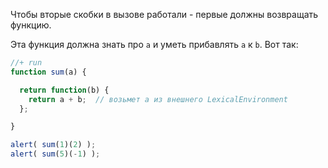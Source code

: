 Чтобы вторые скобки в вызове работали - первые должны возвращать функцию. 

Эта функция должна знать про `a` и уметь прибавлять `a` к `b`. Вот так:

```js
//+ run
function sum(a) {

  return function(b) { 
    return a + b;  // возьмет a из внешнего LexicalEnvironment
  };

}

alert( sum(1)(2) );
alert( sum(5)(-1) );
```

